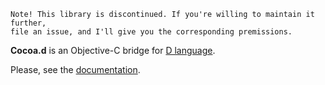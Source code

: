 ```
Note! This library is discontinued. If you're willing to maintain it further,
file an issue, and I'll give you the corresponding premissions.
```

<b>Cocoa.d</b> is an Objective-C bridge for [D language](http://dlang.org).

Please, see the [documentation](https://yglukhov.github.io/cocoa.d).
